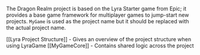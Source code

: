The Dragon Realm project is based on the Lyra Starter game from Epic; it provides a base game framework for multiplayer games to jump-start new projects. `MyGame` is used as the project name but it should be replaced with the actual project name.

[[Lyra Project Structure]] - Gives an overview of the project structure when using LyraGame
[[MyGameCore]] - Contains shared logic across the project

